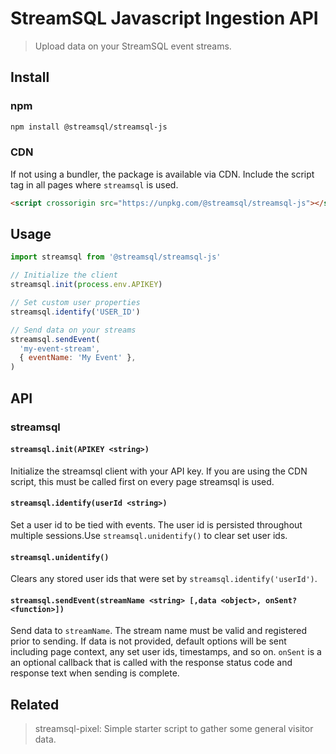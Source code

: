 # StreamSQL Javascript Ingestion API

> Upload data on your StreamSQL event streams.

## Install

### npm

```sh
npm install @streamsql/streamsql-js
```

### CDN

If not using a bundler, the package is available via CDN. Include the script tag in all pages where `streamsql` is used.

```html
<script crossorigin src="https://unpkg.com/@streamsql/streamsql-js"></script>
```

## Usage

```javascript
import streamsql from '@streamsql/streamsql-js'

// Initialize the client
streamsql.init(process.env.APIKEY)

// Set custom user properties
streamsql.identify('USER_ID')

// Send data on your streams
streamsql.sendEvent(
  'my-event-stream',
  { eventName: 'My Event' },
)
```

## API

### streamsql

#### `streamsql.init(APIKEY <string>)`

Initialize the streamsql client with your API key. If you are using the CDN script, this must be called first on every page streamsql is used.

#### `streamsql.identify(userId <string>)`

Set a user id to be tied with events. The user id is persisted throughout multiple sessions.Use `streamsql.unidentify()` to clear set user ids.

#### `streamsql.unidentify()`

Clears any stored user ids that were set by `streamsql.identify('userId')`.

#### `streamsql.sendEvent(streamName <string> [,data <object>, onSent? <function>])`

Send data to `streamName`. The stream name must be valid and registered prior to sending. If data is not provided, default options will be sent including page context, any set user ids, timestamps, and so on. `onSent` is a an optional callback that is called with the response status code and response text when sending is complete.

## Related

> streamsql-pixel: Simple starter script to gather some general visitor data.
